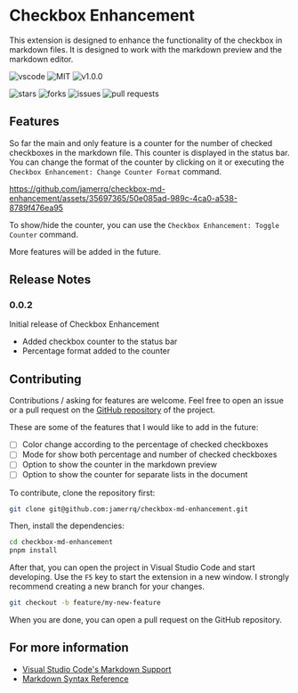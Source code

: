 # Checkbox Enhancement

This extension is designed to enhance the functionality of the checkbox in
markdown files. It is designed to work with the markdown preview and the
markdown editor.

![vscode](https://img.shields.io/badge/vscode-1.86.1+-blue.svg)
![MIT](https://img.shields.io/badge/license-MIT-green.svg)
![v1.0.0](https://img.shields.io/badge/version-0.0.2-blue.svg)

![stars](https://img.shields.io/github/stars/jamerrq/checkbox-md-enhancement?style=social)
![forks](https://img.shields.io/github/forks/jamerrq/checkbox-md-enhancement?style=social)
![issues](https://img.shields.io/github/issues/jamerrq/checkbox-md-enhancement?style=social)
![pull requests](https://img.shields.io/github/issues-pr/jamerrq/checkbox-md-enhancement?style=social)

## Features

So far the main and only feature is a counter for the number of checked
checkboxes in the markdown file. This counter is displayed in the status bar.
You can change the format of the counter by clicking on it or executing the
`Checkbox Enhancement: Change Counter Format` command.

https://github.com/jamerrq/checkbox-md-enhancement/assets/35697365/50e085ad-989c-4ca0-a538-8789f476ea95

To show/hide the counter, you can use the `Checkbox Enhancement: Toggle Counter` command.

More features will be added in the future.

## Release Notes

### 0.0.2

Initial release of Checkbox Enhancement

- Added checkbox counter to the status bar
- Percentage format added to the counter

## Contributing

Contributions / asking for features are welcome. Feel free to open an issue or a
pull request on the [GitHub
repository](https://github.com/jamerrq/checkbox-md-enhancement) of the project.

These are some of the features that I would like to add in the future:

- [ ] Color change according to the percentage of checked checkboxes
- [ ] Mode for show both percentage and number of checked checkboxes
- [ ] Option to show the counter in the markdown preview
- [ ] Option to show the counter for separate lists in the document

To contribute, clone the repository first:

```bash
git clone git@github.com:jamerrq/checkbox-md-enhancement.git
```

Then, install the dependencies:

```bash
cd checkbox-md-enhancement
pnpm install
```

After that, you can open the project in Visual Studio Code and start developing.
Use the `F5` key to start the extension in a new window.
I strongly recommend creating a new branch for your changes.

```bash
git checkout -b feature/my-new-feature
```

When you are done, you can open a pull request on the GitHub repository.

## For more information

* [Visual Studio Code's Markdown Support](http://code.visualstudio.com/docs/languages/markdown)
* [Markdown Syntax Reference](https://help.github.com/articles/markdown-basics/)
